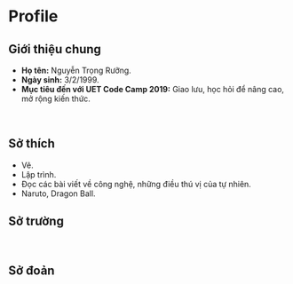 <h1>Profile</h1>
<h2>Giới thiệu chung</h2>
<ul>
<li><strong>Họ tên:</strong> Nguyễn Trọng Rưỡng.</li>
<li><strong>Ngày sinh:</strong> 3/2/1999.</li>
<li><strong>Mục tiêu đến với UET Code Camp 2019:</strong> Giao lưu, học hỏi để nâng cao, mở rộng kiến thức.</li>
</ul>
<br>
<h2>Sở thích</h2>
<ul>
<li>Vẽ.</li>
<li>Lập trình.</li>
<li>Đọc các bài viết về công nghệ, những điều thú vị của tự nhiên.</li>
<li>Naruto, Dragon Ball.</li>
</ul>
<h2>Sở trường</h2>
<ul>
</ul>
<br>
<h2>Sở đoản</h2>
<ul>
</ul>
<br>
